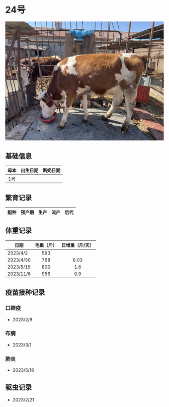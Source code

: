 # 24号

![24号](/images/simmental/third/24.jpeg)

## 基础信息

|母本                   |出生日期|断奶日期|
|:--:                   |:-----:|:-----:|
|[1号](../third/1.md) | ||

## 繁育记录

|配种|预产期|生产|流产|后代|
|:------:|:------:|:------:  |:------:|:--------------------:|

## 体重记录

| 日期           |    毛重（斤）  |日增重（斤/天）|
| ------------- | :-----------: |:------------:|
| 2023/4/2      |      593      |     |
| 2023/4/30     |      768      |6.03 |
| 2023/5/19     |      800      |1.6  |
| 2023/11/6     |      956      |0.9  |

## 疫苗接种记录

### 口蹄疫

- 2023/2/8

### 布病

- 2023/3/1

### 肺炎

- 2023/5/18

## 驱虫记录

- 2023/2/21
